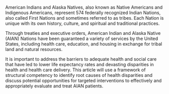 American Indians and Alaska Natives, also known as Native Americans and Indigenous Americans, represent 574 federally recognized Indian Nations, also called First Nations and sometimes referred to as tribes. Each Nation is unique with its own history, culture, and spiritual and traditional practices.

Through treaties and executive orders, American Indian and Alaska Native (AIAN) Nations have been guaranteed a variety of services by the United States, including health care, education, and housing in exchange for tribal land and natural resources.

It is important to address the barriers to adequate health and social care that have led to lower life expectancy rates and devasting disparities in health and health care delivery. This article will use a framework of structural competency to identify root causes of health disparities and discuss potential opportunities for targeted interventions to effectively and appropriately evaluate and treat AIAN patients.
